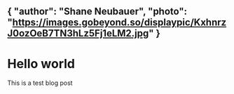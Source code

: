 {
  "author": "Shane Neubauer",
  "photo": "https://images.gobeyond.so/displaypic/KxhnrzJ0ozOeB7TN3hLz5Fj1eLM2.jpg"
}
---

# Hello world

This is a test blog post